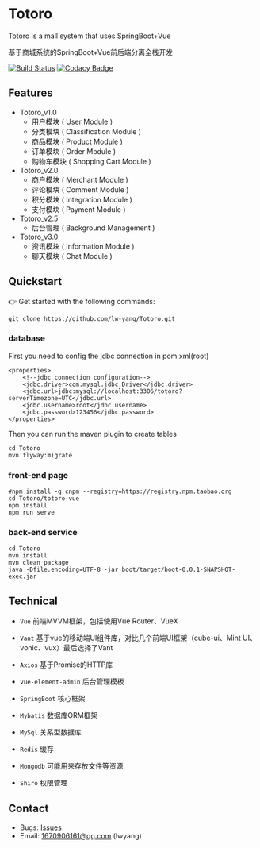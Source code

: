 # Totoro
Totoro is a mall system that uses SpringBoot+Vue

 基于商城系统的SpringBoot+Vue前后端分离全栈开发 

[![Build Status](https://travis-ci.org/lw-yang/Totoro.svg?branch=master)](https://travis-ci.org/lw-yang/Totoro)
[![Codacy Badge](https://api.codacy.com/project/badge/Grade/cc0446cdd4fc4a93bf14b17e59a01c0e)](https://www.codacy.com/manual/1670906161/Totoro?utm_source=github.com&amp;utm_medium=referral&amp;utm_content=lw-yang/Totoro&amp;utm_campaign=Badge_Grade)
## Features
- Totoro_v1.0
    - 用户模块 ( User Module )
    - 分类模块 ( Classification Module )
    - 商品模块 ( Product Module )
    - 订单模块 ( Order Module )
    - 购物车模块 ( Shopping Cart Module )
- Totoro_v2.0
    - 商户模块 ( Merchant Module ) 
    - 评论模块 ( Comment Module )
    - 积分模块 ( Integration Module )
    - 支付模块 ( Payment Module )
- Totoro_v2.5
    - 后台管理 ( Background Management )
- Totoro_v3.0
    - 资讯模块 ( Information Module )
    - 聊天模块 ( Chat Module )

## Quickstart
👉  Get started with the following commands:
```shell script
git clone https://github.com/lw-yang/Totoro.git
```
### database
First you need to config the jdbc connection in pom.xml(root)
```
<properties>
	<!--jdbc connection configuration-->
	<jdbc.driver>com.mysql.jdbc.Driver</jdbc.driver>
	<jdbc.url>jdbc:mysql://localhost:3306/totoro?serverTimezone=UTC</jdbc.url>
	<jdbc.username>root</jdbc.username>
	<jdbc.password>123456</jdbc.password>
</properties>
```
Then you can run the maven plugin to create tables
```shell script
cd Totoro
mvn flyway:migrate
```
### front-end page
```shell script
#npm install -g cnpm --registry=https://registry.npm.taobao.org
cd Totoro/totoro-vue
npm install
npm run serve
```
### back-end service
```shell script
cd Totoro
mvn install
mvn clean package
java -Dfile.encoding=UTF-8 -jar boot/target/boot-0.0.1-SNAPSHOT-exec.jar
```
## Technical
- `Vue`  前端MVVM框架，包括使用Vue Router、VueX
- `Vant`  基于vue的移动端UI组件库，对比几个前端UI框架（cube-ui、Mint UI、vonic、vux）最后选择了Vant
- `Axios` 基于Promise的HTTP库
- `vue-element-admin` 后台管理模板


- `SpringBoot` 核心框架
- `Mybatis` 数据库ORM框架
- `MySql` 关系型数据库
- `Redis` 缓存
- `Mongodb` 可能用来存放文件等资源
- `Shiro` 权限管理
## Contact
- Bugs: [Issues](https://github.com/lw-yang/Totoro/issues)
- Email: 1670906161@qq.com (lwyang)